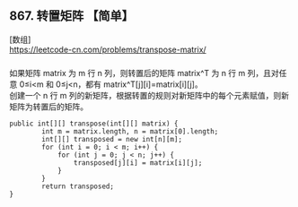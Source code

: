 ## 867. 转置矩阵 【简单】     
[数组]       
https://leetcode-cn.com/problems/transpose-matrix/      

### 
如果矩阵 matrix 为 m 行 n 列，则转置后的矩阵 matrix^T 为 n 行 m 列，且对任意 0≤i<m 和 0≤j<n，都有 matrix^T[j][i]=matrix[i][j]。       
创建一个 n 行 m 列的新矩阵，根据转置的规则对新矩阵中的每个元素赋值，则新矩阵为转置后的矩阵。       
```
public int[][] transpose(int[][] matrix) {
        int m = matrix.length, n = matrix[0].length;
        int[][] transposed = new int[n][m];
        for (int i = 0; i < m; i++) {
            for (int j = 0; j < n; j++) {
                transposed[j][i] = matrix[i][j];
            }
        }
        return transposed;
}
```

